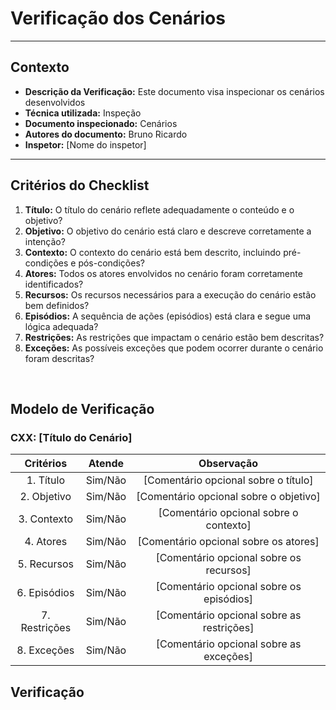 # Verificação dos Cenários

---

## Contexto

- **Descrição da Verificação:** Este documento visa inspecionar os cenários desenvolvidos
- **Técnica utilizada:** Inspeção
- **Documento inspecionado:** Cenários
- **Autores do documento:** Bruno Ricardo
- **Inspetor:** [Nome do inspetor]

---

## Critérios do Checklist

1. **Título:** O título do cenário reflete adequadamente o conteúdo e o objetivo?
2. **Objetivo:** O objetivo do cenário está claro e descreve corretamente a intenção?
3. **Contexto:** O contexto do cenário está bem descrito, incluindo pré-condições e pós-condições?
4. **Atores:** Todos os atores envolvidos no cenário foram corretamente identificados?
5. **Recursos:** Os recursos necessários para a execução do cenário estão bem definidos?
6. **Episódios:** A sequência de ações (episódios) está clara e segue uma lógica adequada?
7. **Restrições:** As restrições que impactam o cenário estão bem descritas?
8. **Exceções:** As possíveis exceções que podem ocorrer durante o cenário foram descritas?

<br />

## Modelo de Verificação

### CXX: [Título do Cenário]

| Critérios             | Atende           | Observação                                            |
|:---------------------:|:----------------:|:-----------------------------------------------------:|
| 1. Título             | Sim/Não          | [Comentário opcional sobre o título]                  |
| 2. Objetivo           | Sim/Não          | [Comentário opcional sobre o objetivo]                |
| 3. Contexto           | Sim/Não          | [Comentário opcional sobre o contexto]                |
| 4. Atores             | Sim/Não          | [Comentário opcional sobre os atores]                 |
| 5. Recursos           | Sim/Não          | [Comentário opcional sobre os recursos]               |
| 6. Episódios          | Sim/Não          | [Comentário opcional sobre os episódios]              |
| 7. Restrições         | Sim/Não          | [Comentário opcional sobre as restrições]             |
| 8. Exceções           | Sim/Não          | [Comentário opcional sobre as exceções]               |

## Verificação